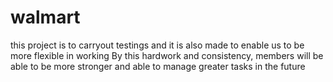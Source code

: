 # walmart
this project is to carryout testings and 
it is also made to enable us  to be more flexible in working
By this hardwork and consistency, members will be able to be more stronger and able to manage greater tasks in the future
